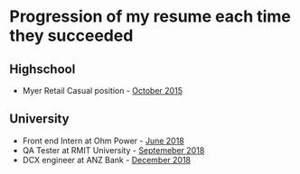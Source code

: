 # Progression of my resume each time they succeeded

## Highschool
- Myer Retail Casual position - [October 2015](https://github.com/MichaelDao/Resume-History/blob/master/10_2015.pdf)

## University
- Front end Intern at Ohm Power - [June 2018](https://github.com/MichaelDao/Resume-History/blob/master/6_2018.pdf)
- QA Tester at RMIT University - [Septemeber 2018](https://github.com/MichaelDao/Resume-History/blob/master/9_2018.pdf)
- DCX engineer at ANZ Bank - [December 2018](https://github.com/MichaelDao/Resume-History/blob/master/12_2018.pdf)
